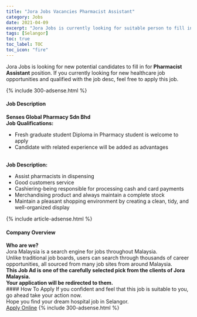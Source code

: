 ```yaml
---
title: "Jora Jobs Vacancies Pharmacist Assistant" 
category: Jobs 
date: 2021-04-09 
excerpt: "Jora Jobs is currently looking for suitable person to fill in the Pharmacist Assistant which positioned at Selangor" 
tags: [Selangor] 
toc: true 
toc_label: TOC 
toc_icon: "fire" 
--- 
```


<p>Jora Jobs is looking for new potential candidates to fill in for <b>Pharmacist Assistant</b> position. If you currently looking for new healthcare job opportunities and qualified with the job desc, feel free to apply this job.
</p>{% include 300-adsense.html %} 
<div><div><h4>Job Description</h4></div><div><div><span><div><div><strong>Senses Global Pharmacy Sdn Bhd</strong></div><div><div><strong>Job Qualifications:</strong></div><ul><li>Fresh graduate student Diploma in Pharmacy student is welcome to apply</li><li>Candidate with related experience will be added as advantages</li></ul><div><br><strong>Job Description:</strong></div><ul><li>Assist pharmacists in dispensing</li><li>Good customers service</li><li>Cashiering-being responsible for processing cash and card payments</li><li>Merchandising product and always maintain a complete stock</li><li>Maintain a pleasant shopping environment by creating a clean, tidy, and well-organized display</li></ul></div></div></span></div></div></div> 
{% include article-adsense.html %} 
<div><div><h4>Company Overview</h4></div><div><div><span><div><div>
<strong>Who are we?</strong></div>
<div>
	Jora Malaysia is a search engine for jobs throughout Malaysia.<br>
	Unlike traditional job boards, users can search through thousands of career opportunities, all sourced from many job sites from around Malaysia.&#160;</div>
<div>
<div>
<strong>This Job Ad is one of the carefully selected pick from the clients of Jora Malaysia.</strong></div>
<div>
<strong>Your application will be redirected to them.</strong></div>
</div></div></span></div></div></div> 
#### How To Apply 
If you confident and feel that this job is suitable to you, go ahead take your action now. <br/> 
Hope you find your dream hospital job in Selangor. <br/> 
<a href="https://www.jobstreet.com.my/en/job/pharmacist-assistant-4532542?jobId=jobstreet-my-job-4532542" class="btn btn--warning" target="_blank" rel="nofollow noopenner">Apply Online</a> 
{% include 300-adsense.html %} 